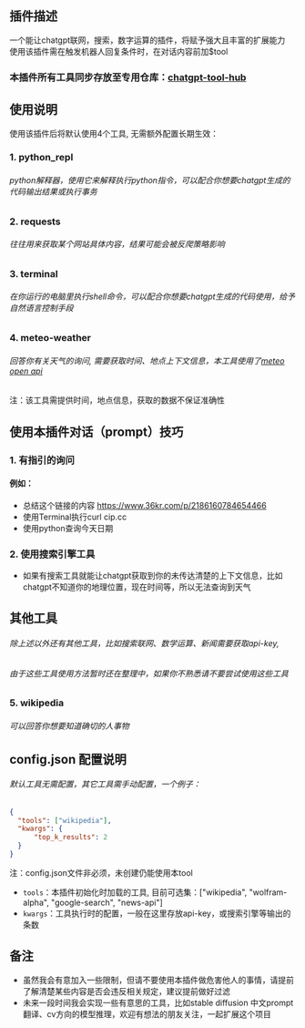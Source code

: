 ## 插件描述
一个能让chatgpt联网，搜索，数字运算的插件，将赋予强大且丰富的扩展能力   
使用该插件需在触发机器人回复条件时，在对话内容前加$tool  
### 本插件所有工具同步存放至专用仓库：[chatgpt-tool-hub](https://github.com/goldfishh/chatgpt-tool-hub)
  
  
## 使用说明
使用该插件后将默认使用4个工具, 无需额外配置长期生效： 
### 1. python_repl  
###### python解释器，使用它来解释执行python指令，可以配合你想要chatgpt生成的代码输出结果或执行事务
  
### 2. requests
###### 往往用来获取某个网站具体内容，结果可能会被反爬策略影响

### 3. terminal
###### 在你运行的电脑里执行shell命令，可以配合你想要chatgpt生成的代码使用，给予自然语言控制手段

### 4. meteo-weather
###### 回答你有关天气的询问, 需要获取时间、地点上下文信息，本工具使用了[meteo open api](https://open-meteo.com/)
注：该工具需提供时间，地点信息，获取的数据不保证准确性

## 使用本插件对话（prompt）技巧 
### 1. 有指引的询问 
#### 例如：
- 总结这个链接的内容 https://www.36kr.com/p/2186160784654466 
- 使用Terminal执行curl cip.cc
- 使用python查询今天日期
  
### 2. 使用搜索引擎工具
- 如果有搜索工具就能让chatgpt获取到你的未传达清楚的上下文信息，比如chatgpt不知道你的地理位置，现在时间等，所以无法查询到天气
  
  
## 其他工具
###### 除上述以外还有其他工具，比如搜索联网、数学运算、新闻需要获取api-key,  
###### 由于这些工具使用方法暂时还在整理中，如果你不熟悉请不要尝试使用这些工具  
  
### 5. wikipedia
###### 可以回答你想要知道确切的人事物
  
## config.json 配置说明
###### 默认工具无需配置，其它工具需手动配置，一个例子：
```json
{
  "tools": ["wikipedia"],
  "kwargs": {
      "top_k_results": 2
  }
}
```
注：config.json文件非必须，未创建仍能使用本tool    
- `tools`：本插件初始化时加载的工具, 目前可选集：["wikipedia", "wolfram-alpha", "google-search", "news-api"]
- `kwargs`：工具执行时的配置，一般在这里存放api-key，或搜索引擎等输出的条数
  
  
## 备注
- 虽然我会有意加入一些限制，但请不要使用本插件做危害他人的事情，请提前了解清楚某些内容是否会违反相关规定，建议提前做好过滤
- 未来一段时间我会实现一些有意思的工具，比如stable diffusion 中文prompt翻译、cv方向的模型推理，欢迎有想法的朋友关注，一起扩展这个项目

